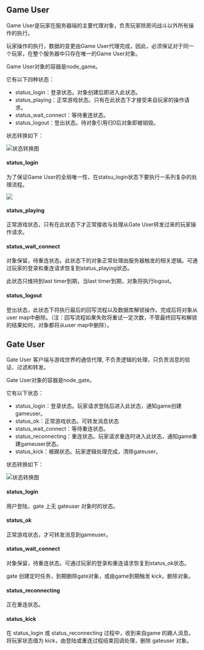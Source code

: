 ## Game User

Game User是玩家在服务器端的主要代理对象，负责玩家除房间战斗以外所有操作的执行。

玩家操作的执行，数据的变更由Game User代理完成，因此，必须保证对于同一个玩家，在整个服务器中只存在唯一的Game User对象。

Game User对象的容器是node_game。

它有以下四种状态：

* status_login：登录状态。对象创建后即进入此状态。
* status_playing：正常游戏状态。只有在此状态下才接受来自玩家的操作请求。
* status_wait_connect：等待重连状态。
* status_logout：登出状态。待对象引用归0后对象即被销毁。

状态转换如下：

![状态转换图](res/teacher-server/game_user_state.png)

#### status_login

为了保证Game User的全局唯一性，在statsu_login状态下要执行一系列复杂的处理流程。

![](res/teacher-server/status_login.png)



#### status_playing

正常游戏状态，只有在此状态下才正常接收与处理从Gate User转发过来的玩家操作请求。

#### status_wait_connect

对象保留，待重连状态。此状态下的对象正常处理由服务器触发的相关逻辑。可通过玩家的登录和重连请求恢复到status_playing状态。

此状态只维持到last timer到期，当last timer到期，对象将执行logout。

#### status_logout

登出状态，此状态下将执行最后的回写流程以及数据库解锁操作。完成后将对象从user map中删除。（注：回写流程如果失败将重试一定次数，不管最终回写和解锁的结果如何，对象都将从user map中删除）。

## Gate User

Gate User 客户端与游戏世界的通信代理, 不负责逻辑的处理，只负责消息的验证、过滤和转发。

Gate User对象的容器是node_gate。

它有以下状态：

* status_login：登录状态。玩家请求登陆后进入此状态，通知game创建 gameuser。
* status_ok：正常游戏状态。可转发消息状态
* status_wait_connect：等待重连状态。
* status_reconnecting：重连状态。玩家请求重连时进入此状态，通知game重建gameuser状态。
* status_kick：被踢状态。玩家逻辑处理完成，清除gateuser。

状态转换如下：

![状态转换图](res/teacher-server/gate_user_state.png)

#### status_login

用户登陆，gate 上无 gateuser 对象时的状态。

#### status_ok

正常游戏状态，才可转发消息到gameuser。

#### status_wait_connect

对象保留，待重连状态。可通过玩家的登录和重连请求恢复到status_ok状态。

gate 创建定时任务，到期删除gate对象，或由game到期触发 kick，删除对象。

#### status_reconnecting

正在重连状态。

#### status_kick

在 status_login 或 status_reconnecting 过程中，收到来自game 的踢人消息。
将玩家状态值为 kick，由登陆或重连过程结束回调处理，删除 gateuser 对象。

